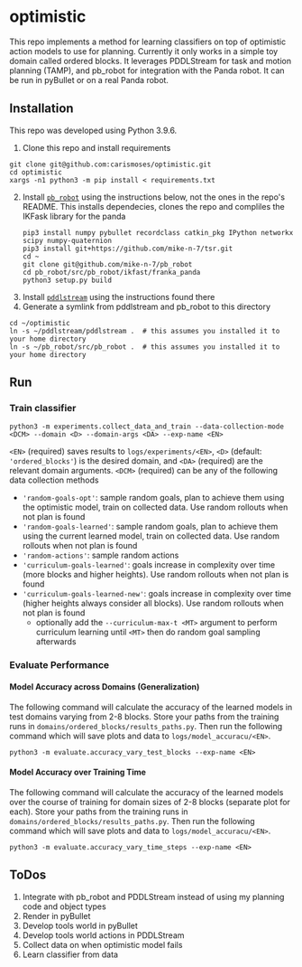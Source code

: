# optimistic

This repo implements a method for learning classifiers on top of optimistic action models to use for planning. Currently it only works in a simple toy domain called ordered blocks. It leverages PDDLStream for task and motion planning (TAMP), and pb_robot for integration with the Panda robot. It can be run in pyBullet or on a real Panda robot.

## Installation

This repo was developed using Python 3.9.6.

1. Clone this repo and install requirements
```
git clone git@github.com:carismoses/optimistic.git
cd optimistic
xargs -n1 python3 -m pip install < requirements.txt
```
2. Install [`pb_robot`](https://github.com/mike-n-7/pb_robot) using the instructions below, not the ones in the repo's README.
This installs dependecies, clones the repo and compliles the IKFask library for the panda
   ```
   pip3 install numpy pybullet recordclass catkin_pkg IPython networkx scipy numpy-quaternion
   pip3 install git+https://github.com/mike-n-7/tsr.git
   cd ~
   git clone git@github.com/mike-n-7/pb_robot
   cd pb_robot/src/pb_robot/ikfast/franka_panda
   python3 setup.py build
   ```
3. Install [`pddlstream`](https://github.com/caelan/pddlstream)  using the instructions found there
4. Generate a symlink from pddlstream and pb_robot to this directory
```
cd ~/optimistic
ln -s ~/pddlstream/pddlstream .  # this assumes you installed it to your home directory
ln -s ~/pb_robot/src/pb_robot .  # this assumes you installed it to your home directory
```

## Run

### Train classifier ###
```
python3 -m experiments.collect_data_and_train --data-collection-mode <DCM> --domain <D> --domain-args <DA> --exp-name <EN>
```

```<EN>``` (required) saves results to ```logs/experiments/<EN>```, ```<D>``` (default: ```'ordered_blocks'```) is the desired domain, and ```<DA>``` (required) are the relevant domain arguments. ```<DCM>``` (required) can be any of the following data collection methods

- ```'random-goals-opt'```: sample random goals, plan to achieve them using the optimistic model, train on collected data. Use random rollouts when not plan is found
- ```'random-goals-learned'```: sample random goals, plan to achieve them using the current learned model, train on collected data. Use random rollouts when not plan is found
- ```'random-actions'```: sample random actions
- ```'curriculum-goals-learned'```: goals increase in complexity over time (more blocks and higher heights). Use random rollouts when not plan is found
- ```'curriculum-goals-learned-new'```: goals increase in complexity over time (higher heights always consider all blocks). Use random rollouts when not plan is found
  - optionally add the ```--curriculum-max-t <MT>``` argument to perform curriculum learning until ```<MT>``` then do random goal sampling afterwards 

### Evaluate Performance ###

#### Model Accuracy across Domains (Generalization) ####

The following command will calculate the accuracy of the learned models in test domains varying from 2-8 blocks. Store your paths from the training runs in ```domains/ordered_blocks/results_paths.py```. Then run the following command which will save plots and data to ```logs/model_accuracu/<EN>```.

```
python3 -m evaluate.accuracy_vary_test_blocks --exp-name <EN>
```

#### Model Accuracy over Training Time ####

The following command will calculate the accuracy of the learned models over the course of training for domain sizes of 2-8 blocks (separate plot for each). Store your paths from the training runs in ```domains/ordered_blocks/results_paths.py```. Then run the following command which will save plots and data to ```logs/model_accuracu/<EN>```.

```
python3 -m evaluate.accuracy_vary_time_steps --exp-name <EN>
```

## ToDos
1. Integrate with pb_robot and PDDLStream instead of using my planning code and object types
2. Render in pyBullet
3. Develop tools world in pyBullet
4. Develop tools world actions in PDDLStream
5. Collect data on when optimistic model fails
6. Learn classifier from data
